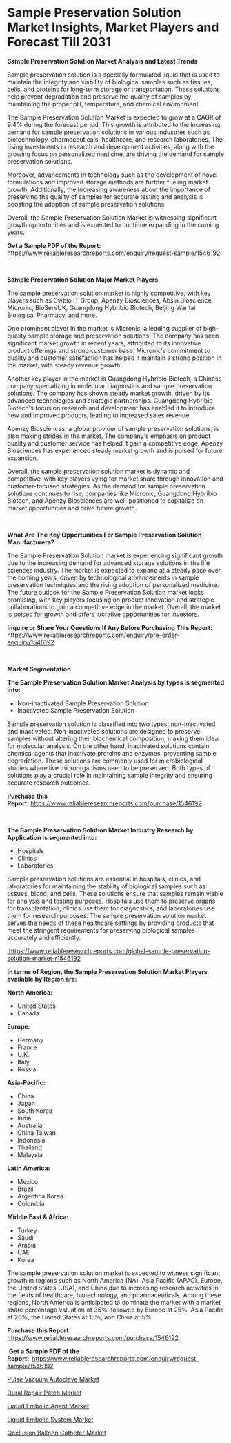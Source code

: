 <p><h1>Sample Preservation Solution Market Insights, Market Players and Forecast Till 2031</h1></p><p><strong>Sample Preservation Solution Market Analysis and Latest Trends</strong></p>
<p><p>Sample preservation solution is a specially formulated liquid that is used to maintain the integrity and viability of biological samples such as tissues, cells, and proteins for long-term storage or transportation. These solutions help prevent degradation and preserve the quality of samples by maintaining the proper pH, temperature, and chemical environment.</p><p>The Sample Preservation Solution Market is expected to grow at a CAGR of 9.4% during the forecast period. This growth is attributed to the increasing demand for sample preservation solutions in various industries such as biotechnology, pharmaceuticals, healthcare, and research laboratories. The rising investments in research and development activities, along with the growing focus on personalized medicine, are driving the demand for sample preservation solutions.</p><p>Moreover, advancements in technology such as the development of novel formulations and improved storage methods are further fueling market growth. Additionally, the increasing awareness about the importance of preserving the quality of samples for accurate testing and analysis is boosting the adoption of sample preservation solutions.</p><p>Overall, the Sample Preservation Solution Market is witnessing significant growth opportunities and is expected to continue expanding in the coming years.</p></p>
<p><strong>Get a Sample PDF of the Report:&nbsp;</strong> <a href="https://www.reliableresearchreports.com/enquiry/request-sample/1546192">https://www.reliableresearchreports.com/enquiry/request-sample/1546192</a></p>
<p>&nbsp;</p>
<p><strong>Sample Preservation Solution Major Market Players</strong></p>
<p><p>The sample preservation solution market is highly competitive, with key players such as Cwbio IT Group, Apenzy Biosciences, Absin Bioscience, Micronic, BioServUK, Guangdong Hybribio Biotech, Beijing Wantai Biological Pharmacy, and more.</p><p>One prominent player in the market is Micronic, a leading supplier of high-quality sample storage and preservation solutions. The company has seen significant market growth in recent years, attributed to its innovative product offerings and strong customer base. Micronic's commitment to quality and customer satisfaction has helped it maintain a strong position in the market, with steady revenue growth.</p><p>Another key player in the market is Guangdong Hybribio Biotech, a Chinese company specializing in molecular diagnostics and sample preservation solutions. The company has shown steady market growth, driven by its advanced technologies and strategic partnerships. Guangdong Hybribio Biotech's focus on research and development has enabled it to introduce new and improved products, leading to increased sales revenue.</p><p>Apenzy Biosciences, a global provider of sample preservation solutions, is also making strides in the market. The company's emphasis on product quality and customer service has helped it gain a competitive edge. Apenzy Biosciences has experienced steady market growth and is poised for future expansion.</p><p>Overall, the sample preservation solution market is dynamic and competitive, with key players vying for market share through innovation and customer-focused strategies. As the demand for sample preservation solutions continues to rise, companies like Micronic, Guangdong Hybribio Biotech, and Apenzy Biosciences are well-positioned to capitalize on market opportunities and drive future growth.</p></p>
<p>&nbsp;</p>
<p><strong>What Are The Key Opportunities For Sample Preservation Solution Manufacturers?</strong></p>
<p><p>The Sample Preservation Solution market is experiencing significant growth due to the increasing demand for advanced storage solutions in the life sciences industry. The market is expected to expand at a steady pace over the coming years, driven by technological advancements in sample preservation techniques and the rising adoption of personalized medicine. The future outlook for the Sample Preservation Solution market looks promising, with key players focusing on product innovation and strategic collaborations to gain a competitive edge in the market. Overall, the market is poised for growth and offers lucrative opportunities for investors.</p></p>
<p><strong>Inquire or Share Your Questions If Any Before Purchasing This Report:</strong> <a href="https://www.reliableresearchreports.com/enquiry/pre-order-enquiry/1546192">https://www.reliableresearchreports.com/enquiry/pre-order-enquiry/1546192</a></p>
<p>&nbsp;</p>
<p><strong>Market Segmentation</strong></p>
<p><strong>The Sample Preservation Solution Market Analysis by types is segmented into:</strong></p>
<p><ul><li>Non-inactivated Sample Preservation Solution</li><li>Inactivated Sample Preservation Solution</li></ul></p>
<p><p>Sample preservation solution is classified into two types: non-inactivated and inactivated. Non-inactivated solutions are designed to preserve samples without altering their biochemical composition, making them ideal for molecular analysis. On the other hand, inactivated solutions contain chemical agents that inactivate proteins and enzymes, preventing sample degradation. These solutions are commonly used for microbiological studies where live microorganisms need to be preserved. Both types of solutions play a crucial role in maintaining sample integrity and ensuring accurate research outcomes.</p></p>
<p><strong>Purchase this Report:&nbsp;</strong><a href="https://www.reliableresearchreports.com/purchase/1546192">https://www.reliableresearchreports.com/purchase/1546192</a></p>
<p>&nbsp;</p>
<p><strong>The Sample Preservation Solution Market Industry Research by Application is segmented into:</strong></p>
<p><ul><li>Hospitals</li><li>Clinics</li><li>Laboratories</li></ul></p>
<p><p>Sample preservation solutions are essential in hospitals, clinics, and laboratories for maintaining the stability of biological samples such as tissues, blood, and cells. These solutions ensure that samples remain viable for analysis and testing purposes. Hospitals use them to preserve organs for transplantation, clinics use them for diagnostics, and laboratories use them for research purposes. The sample preservation solution market serves the needs of these healthcare settings by providing products that meet the stringent requirements for preserving biological samples accurately and efficiently.</p></p>
<p><a href="https://www.reliableresearchreports.com/global-sample-preservation-solution-market-r1546192">&nbsp;https://www.reliableresearchreports.com/global-sample-preservation-solution-market-r1546192</a></p>
<p><strong>In terms of Region, the Sample Preservation Solution Market Players available by Region are:</strong></p>
<p>
    <p> <strong> North America: </strong>
        <ul>
            <li>United States</li>
            <li>Canada</li>
        </ul>
        </p> 
    <p> <strong> Europe: </strong>
        <ul>
            <li>Germany</li>
            <li>France</li>
            <li>U.K.</li>
            <li>Italy</li>
            <li>Russia</li>
        </ul>
        </p> 
    <p> <strong> Asia-Pacific: </strong>
        <ul>
            <li>China</li>
            <li>Japan</li>
            <li>South Korea</li>
            <li>India</li>
            <li>Australia</li>
            <li>China Taiwan</li>
            <li>Indonesia</li>
            <li>Thailand</li>
            <li>Malaysia</li>
        </ul>
        </p> 
    <p> <strong> Latin America: </strong>
        <ul>
            <li>Mexico</li>
            <li>Brazil</li>
            <li>Argentina Korea</li>
            <li>Colombia</li>
        </ul>
        </p> 
    <p> <strong> Middle East & Africa: </strong>
        <ul>
            <li>Turkey</li>
            <li>Saudi</li>
            <li>Arabia</li>
            <li>UAE</li>
            <li>Korea</li>
        </ul>
    </p>
    </p>
<p><p>The sample preservation solution market is expected to witness significant growth in regions such as North America (NA), Asia Pacific (APAC), Europe, the United States (USA), and China due to increasing research activities in the fields of healthcare, biotechnology, and pharmaceuticals. Among these regions, North America is anticipated to dominate the market with a market share percentage valuation of 35%, followed by Europe at 25%, Asia Pacific at 20%, the United States at 15%, and China at 5%.</p></p>
<p><strong>Purchase this Report: </strong><a href="https://www.reliableresearchreports.com/purchase/1546192">https://www.reliableresearchreports.com/purchase/1546192</a></p>
<p>&nbsp;<strong>Get a Sample PDF of the Report:&nbsp;&nbsp;</strong><a href="https://www.reliableresearchreports.com/enquiry/request-sample/1546192">https://www.reliableresearchreports.com/enquiry/request-sample/1546192</a></p>
<p><strong></strong></p>
<p><p><a href="https://github.com/pizolina/Market-Research-Report-List-5/blob/main/pulse-vacuum-autoclave-market.md">Pulse Vacuum Autoclave Market</a></p><p><a href="https://github.com/gladysalidde/Market-Research-Report-List-2/blob/main/dural-repair-patch-market.md">Dural Repair Patch Market</a></p><p><a href="https://github.com/changoleonlaverguenzanoexiste/Market-Research-Report-List-4/blob/main/liquid-embolic-agent-market.md">Liquid Embolic Agent Market</a></p><p><a href="https://github.com/dimitrishawkinswaynenp91rgz/Market-Research-Report-List-3/blob/main/liquid-embolic-system-market.md">Liquid Embolic System Market</a></p><p><a href="https://github.com/tamvrosiya/Market-Research-Report-List-5/blob/main/occlusion-balloon-catheter-market.md">Occlusion Balloon Catheter Market</a></p></p>